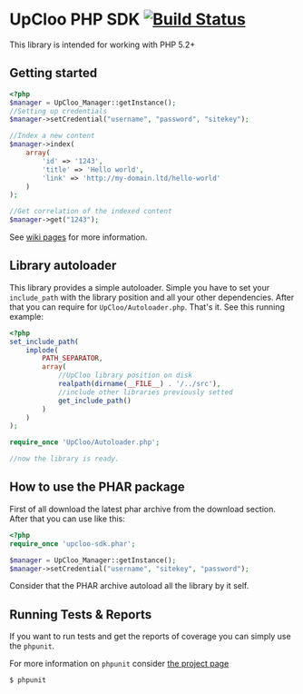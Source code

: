 # UpCloo PHP SDK [![Build Status](https://secure.travis-ci.org/wdalmut/upcloo-php-sdk.png)](http://travis-ci.org/wdalmut/upcloo-php-sdk?branch=master)

This library is intended for working with PHP 5.2+

## Getting started

```php
<?php
$manager = UpCloo_Manager::getInstance();
//Setting up credentials
$manager->setCredential("username", "password", "sitekey");

//Index a new content
$manager->index(
    array(
        'id' => '1243',
        'title' => 'Hello world',
        'link' => 'http://my-domain.ltd/hello-world'
    )
);

//Get correlation of the indexed content
$manager->get("1243");
```

See [wiki pages](upcloo-php-sdk/wiki) for more information.

## Library autoloader

This library provides a simple autoloader. Simple you have
to set your ```include_path``` with the library position
and all your other dependencies. After that you can 
require for ```UpCloo/Autoloader.php```. That's it. See this
running example:

```php
<?php
set_include_path(
    implode(
        PATH_SEPARATOR,  
        array(
            //UpCloo library position on disk
            realpath(dirname(__FILE__) . '/../src'),
            //include other libraries previously setted
            get_include_path()
        )
    )
);

require_once 'UpCloo/Autoloader.php';

//now the library is ready.
```

## How to use the PHAR package

First of all download the latest phar archive from the download section.
After that you can use like this:

```php
<?php 
require_once 'upcloo-sdk.phar';

$manager = UpCloo_Manager::getInstance();
$manager->setCredential("username", "sitekey", "password");

```

Consider that the PHAR archive autoload all the library by it self.

## Running Tests & Reports

If you want to run tests and get the reports of coverage you can
simply use the ```phpunit```.

For more information on ```phpunit``` consider 
[the project page](http://www.phpunit.de/manual/current/en/) 

```
$ phpunit
```

